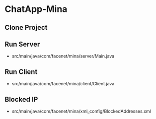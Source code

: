 # ChatApp-Mina
## Clone Project
## Run Server 
- src/main/java/com/facenet/mina/server/Main.java
## Run Client 
- src/main/java/com/facenet/mina/client/Client.java
## Blocked IP
- src/main/java/com/facenet/mina/xml_config/BlockedAddresses.xml
